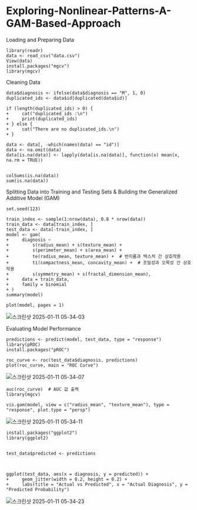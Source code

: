 # Exploring-Nonlinear-Patterns-A-GAM-Based-Approach

Loading and Preparing Data
```
library(readr)
data <- read_csv("data.csv")
View(data)
install.packages("mgcv")
library(mgcv)
```
Cleaning Data
```
data$diagnosis <- ifelse(data$diagnosis == "M", 1, 0)
duplicated_ids <- data$id[duplicated(data$id)]

if (length(duplicated_ids) > 0) {
+     cat("duplicated_ids :\n")
+     print(duplicated_ids)
+ } else {
+     cat("There are no duplicated_ids.\n")
+ }
```

```
data <- data[, -which(names(data) == "id")]
data <- na.omit(data)
data[is.na(data)] <- lapply(data[is.na(data)], function(x) mean(x, na.rm = TRUE))


colSums(is.na(data))
sum(is.na(data))
```

Splitting Data into Training and Testing Sets &
Building the Generalized Additive Model (GAM)
```
set.seed(123)

train_index <- sample(1:nrow(data), 0.8 * nrow(data))
train_data <- data[train_index, ]
test_data <- data[-train_index, ]
model <- gam(
+     diagnosis ~ 
+         s(radius_mean) + s(texture_mean) + 
+         s(perimeter_mean) + s(area_mean) + 
+         te(radius_mean, texture_mean) +  # 반지름과 텍스처 간 상호작용
+         ti(compactness_mean, concavity_mean) +  # 조밀성과 오목성 간 상호작용
+         s(symmetry_mean) + s(fractal_dimension_mean),
+     data = train_data,
+     family = binomial
+ )
summary(model)

plot(model, pages = 1)
```

![스크린샷 2025-01-11 05-34-03](https://github.com/user-attachments/assets/e0160d10-9ee3-4d2e-ad88-46e4da24fda7)


Evaluating Model Performance
```
predictions <- predict(model, test_data, type = "response")
library(pROC)
install.packages("pROC")

roc_curve <- roc(test_data$diagnosis, predictions)
plot(roc_curve, main = "ROC Curve")
```

![스크린샷 2025-01-11 05-34-07](https://github.com/user-attachments/assets/b16bde97-00fc-4854-bd62-777023020557)


```
auc(roc_curve)  # AUC 값 출력
library(mgcv)

vis.gam(model, view = c("radius_mean", "texture_mean"), type = "response", plot.type = "persp")
```

![스크린샷 2025-01-11 05-34-11](https://github.com/user-attachments/assets/4ca396d9-42f5-4eb3-a726-d25eb7cc124c)


```
install.packages("ggplot2")
library(ggplot2)


test_data$predicted <- predictions



ggplot(test_data, aes(x = diagnosis, y = predicted)) +
+     geom_jitter(width = 0.2, height = 0.2) +
+     labs(title = "Actual vs Predicted", x = "Actual Diagnosis", y = "Predicted Probability")

``````


![스크린샷 2025-01-11 05-34-23](https://github.com/user-attachments/assets/bae7aa4e-d592-4abd-8c0e-521eb3f2aa81)












